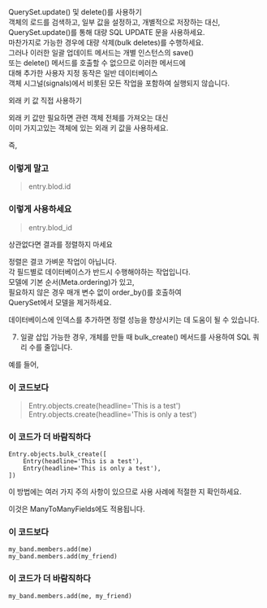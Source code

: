 QuerySet.update() 및 delete()를 사용하기  
객체의 로드를 검색하고, 일부 값을 설정하고, 개별적으로 저장하는 대신,  
QuerySet.update()를 통해 대량 SQL UPDATE 문을 사용하세요.   
마찬가지로 가능한 경우에 대량 삭제(bulk deletes)를 수행하세요.  
그러나 이러한 일괄 업데이트 메서드는 개별 인스턴스의 save()   
또는 delete() 메서드를 호출할 수 없으므로 이러한 메서드에   
대해 추가한 사용자 지정 동작은 일반 데이터베이스  
객체 시그널(signals)에서 비롯된 모든 작업을 포함하여 실행되지 않습니다.

외래 키 값 직접 사용하기

외래 키 값만 필요하면 관련 객체 전체를 가져오는 대신  
이미 가지고있는 객체에 있는 외래 키 값을 사용하세요.

즉,

### 이렇게 말고
>entry.blod.id
### 이렇게 사용하세요
>entry.blod_id  

상관없다면 결과를 정렬하지 마세요

정렬은 결코 가벼운 작업이 아닙니다.  
각 필드별로 데이터베이스가 반드시 수행해야하는 작업입니다.  
모델에 기본 순서(Meta.ordering)가 있고,  
필요하지 않은 경우 매개 변수 없이 order_by()를 호출하여  
QuerySet에서 모델을 제거하세요.

데이터베이스에 인덱스를 추가하면 정렬 성능을 향상시키는 데 도움이 될 수 있습니다.

7. 일괄 삽입
가능한 경우, 개체를 만들 때 bulk_create() 메서드를 사용하여 SQL 쿼리 수를 줄입니다.

예를 들어,

### 이 코드보다
>Entry.objects.create(headline='This is a test')
>Entry.objects.create(headline='This is only a test')
### 이 코드가 더 바람직하다
```
Entry.objects.bulk_create([
    Entry(headline='This is a test'),
    Entry(headline='This is only a test'),
])
```
이 방법에는 여러 가지 주의 사항이 있으므로 사용 사례에 적절한 지 확인하세요.

이것은 ManyToManyFields에도 적용됩니다.

### 이 코드보다
```
my_band.members.add(me)
my_band.members.add(my_friend)
```
### 이 코드가 더 바람직하다
```
my_band.members.add(me, my_friend)
```
